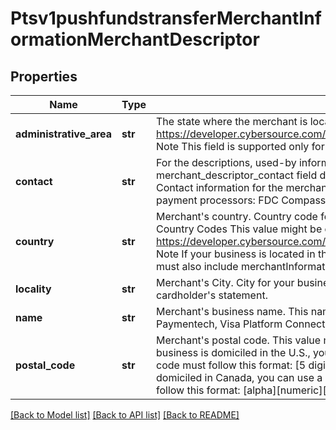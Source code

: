 # Ptsv1pushfundstransferMerchantInformationMerchantDescriptor

## Properties
Name | Type | Description | Notes
------------ | ------------- | ------------- | -------------
**administrative_area** | **str** | The state where the merchant is located.  See https://developer.cybersource.com/library/documentation/sbc/quickref/states_and_provinces.pdf  Note This field is supported only for businesses located in the U.S. or Canada.  | [optional] 
**contact** | **str** | For the descriptions, used-by information, data types, and lengths for these fields, see merchant_descriptor_contact field description in Credit Card Services Using the SCMP API.--&gt; Contact information for the merchant.  Note These are the maximum data lengths for the following payment processors:  FDC Compass (13) Chase Paymentech (13).  | [optional] 
**country** | **str** | Merchant&#39;s country.  Country code for your business location. Use the ISO Standard Alpha Country Codes This value might be displayed on the cardholder&#39;s statement.  See https://developer.cybersource.com/library/documentation/sbc/quickref/countries_alpha_list.pdf  Note If your business is located in the U.S. or Canada and you include this field in a request, you must also include merchantInformation.merchantDescriptor.administrativeArea.  | [optional] 
**locality** | **str** | Merchant&#39;s City.  City for your business location. This value might be displayed on the cardholder&#39;s statement.  | [optional] 
**name** | **str** | Merchant&#39;s business name. This name is displayed on the cardholder&#39;s statement.  Chase Paymentech, Visa Platform Connect: length 22  | [optional] 
**postal_code** | **str** | Merchant&#39;s postal code. This value might be displayed on the cardholder&#39;s statement.  If your business is domiciled in the U.S., you can use a 5-digit or 9-digit postal code. A 9-digit postal code must follow this format: [5 digits][dash][4 digits] Example: 12345-6789  If your business is domiciled in Canada, you can use a 6-digit or 9-digit postal code. A 6-digit postal code must follow this format: [alpha][numeric][alpha][space] [numeric][alpha][numeric] Example: A1B 2C3  | [optional] 

[[Back to Model list]](../README.md#documentation-for-models) [[Back to API list]](../README.md#documentation-for-api-endpoints) [[Back to README]](../README.md)


